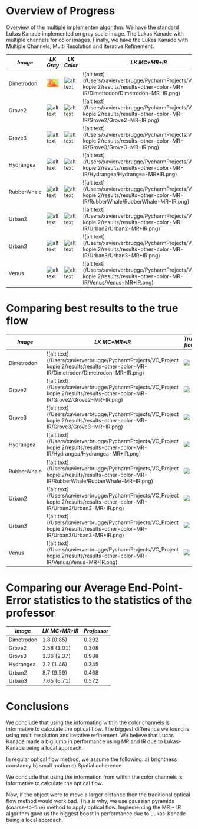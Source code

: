 # Overview of Progress

Overview of the multiple implementen algorithm. We have the standard Lukas Kanade implemented on gray scale image. 
The Lukas Kanade with multiple channels for color images. Finally, we have the Lukas Kanade with Multiple Channels, Multi Resolution and Iterative Refinement.

| *Image*  | *LK Gray*  | *LK Color* | *LK MC+MR+IR* |
| ------------- | ------------- | ------------- |-------------  | 
| Dimetrodon  | ![](/results/result-other-grey-LK/Dimetrodon/Dimetrodon.png)  | ![alt text](/Users/xavierverbrugge/PycharmProjects/VC_Project_Latest/results/result-other-color-LK/Dimetrodon/Dimetrodon-colorwheel.png)  | ![alt text](/Users/xavierverbrugge/PycharmProjects/VC_Project kopie 2/results/results-other-color-MR-IR/Dimetrodon/Dimetrodon-MR-IR.png)|
| Grove2  | ![alt text](/Users/xavierverbrugge/PycharmProjects/VC_Project_Latest/results/result-other-grey-LK/Grove2/Grove2.png)  | ![alt text](/Users/xavierverbrugge/PycharmProjects/VC_Project_Latest/results/result-other-color-LK/Grove2/Grove2-colorwheel.png)  |![alt text](/Users/xavierverbrugge/PycharmProjects/VC_Project kopie 2/results/results-other-color-MR-IR/Grove2/Grove2-MR+IR.png) |
| Grove3  | ![alt text](/Users/xavierverbrugge/PycharmProjects/VC_Project_Latest/results/result-other-grey-LK/Grove3/Grove3.png)  | ![alt text](/Users/xavierverbrugge/PycharmProjects/VC_Project_Latest/results/result-other-color-LK/Grove3/Grove3-colorwheel.png)  | ![alt text](/Users/xavierverbrugge/PycharmProjects/VC_Project kopie 2/results/results-other-color-MR-IR/Grove3/Grove3-MR+IR.png) |
| Hydrangea  | ![alt text](/Users/xavierverbrugge/PycharmProjects/VC_Project_Latest/results/result-other-grey-LK/Hydrangea/Hydrangea.png)  | ![alt text](/Users/xavierverbrugge/PycharmProjects/VC_Project_Latest/results/result-other-color-LK/Hydrangea/Hydrangea-colorwheel.png)  |![alt text](/Users/xavierverbrugge/PycharmProjects/VC_Project kopie 2/results/results-other-color-MR-IR/Hydrangea/Hydrangea-MR+IR.png)  |
| RubberWhale  | ![alt text](/Users/xavierverbrugge/PycharmProjects/VC_Project_Latest/results/result-other-grey-LK/RubberWhale/RubberWhale.png)  | ![alt text](/Users/xavierverbrugge/PycharmProjects/VC_Project_Latest/results/result-other-color-LK/RubberWhale/RubberWhale-colorwheel.png)  | ![alt text](/Users/xavierverbrugge/PycharmProjects/VC_Project kopie 2/results/results-other-color-MR-IR/RubberWhale/RubberWhale-MR+IR.png)  |
| Urban2 | ![alt text](/Users/xavierverbrugge/PycharmProjects/VC_Project_Latest/results/result-other-grey-LK/Urban2/Urban2.png)  | ![alt text](/Users/xavierverbrugge/PycharmProjects/VC_Project_Latest/results/result-other-color-LK/Urban2/Urban2-colorwheel.png)  |![alt text](/Users/xavierverbrugge/PycharmProjects/VC_Project kopie 2/results/results-other-color-MR-IR/Urban2/Urban2-MR+IR.png) |
| Urban3 | ![alt text](/Users/xavierverbrugge/PycharmProjects/VC_Project_Latest/results/result-other-grey-LK/Urban3/Urban3.png)  | ![alt text](/Users/xavierverbrugge/PycharmProjects/VC_Project_Latest/results/result-other-color-LK/Urban3/Urban3-colorwheel.png)  |![alt text](/Users/xavierverbrugge/PycharmProjects/VC_Project kopie 2/results/results-other-color-MR-IR/Urban3/Urban3-MR+IR.png) |
| Venus | ![alt text](/Users/xavierverbrugge/PycharmProjects/VC_Project_Latest/results/result-other-grey-LK/Venus/Venus.png)  | ![alt text](/Users/xavierverbrugge/PycharmProjects/VC_Project_Latest/results/result-other-color-LK/Venus/Venus-colorwheel.png)  |![alt text](/Users/xavierverbrugge/PycharmProjects/VC_Project kopie 2/results/results-other-color-MR-IR/Venus/Venus-MR+IR.png) |

# Comparing best results to the true flow
| *Image*  | *LK MC+MR+IR*  | *True flow* |
| ------------- | ------------- | ------------- |
| Dimetrodon  |  ![alt text](/Users/xavierverbrugge/PycharmProjects/VC_Project kopie 2/results/results-other-color-MR-IR/Dimetrodon/Dimetrodon-MR-IR.png)|![](/Users/xavierverbrugge/PycharmProjects/VC_Project_Latest/ground_truth_flow/Dimetrodon/Dimetrodon.png)|
| Grove2  |  ![alt text](/Users/xavierverbrugge/PycharmProjects/VC_Project kopie 2/results/results-other-color-MR-IR/Grove2/Grove2-MR+IR.png) |![](/Users/xavierverbrugge/PycharmProjects/VC_Project_Latest/ground_truth_flow/Grove3/Grove2.png)|
| Grove3  | ![alt text](/Users/xavierverbrugge/PycharmProjects/VC_Project kopie 2/results/results-other-color-MR-IR/Grove3/Grove3-MR+IR.png) |![](/Users/xavierverbrugge/PycharmProjects/VC_Project_Latest/ground_truth_flow/Grove3/Grove3.png)|
| Hydrangea  | ![alt text](/Users/xavierverbrugge/PycharmProjects/VC_Project kopie 2/results/results-other-color-MR-IR/Hydrangea/Hydrangea-MR+IR.png)  |![](/Users/xavierverbrugge/PycharmProjects/VC_Project_Latest/ground_truth_flow/Hydrangea/Hydrangea.png)|
| RubberWhale  | ![alt text](/Users/xavierverbrugge/PycharmProjects/VC_Project kopie 2/results/results-other-color-MR-IR/RubberWhale/RubberWhale-MR+IR.png)  |![](/Users/xavierverbrugge/PycharmProjects/VC_Project_Latest/ground_truth_flow/RubberWhale/RubberWhale.png)|
| Urban2 | ![alt text](/Users/xavierverbrugge/PycharmProjects/VC_Project kopie 2/results/results-other-color-MR-IR/Urban2/Urban2-MR+IR.png) |![](/Users/xavierverbrugge/PycharmProjects/VC_Project_Latest/ground_truth_flow/Urban2/Urban2.png)|
| Urban3 | ![alt text](/Users/xavierverbrugge/PycharmProjects/VC_Project kopie 2/results/results-other-color-MR-IR/Urban3/Urban3-MR+IR.png) |![](/Users/xavierverbrugge/PycharmProjects/VC_Project_Latest/ground_truth_flow/Urban3/Urban3.png)|
| Venus | ![alt text](/Users/xavierverbrugge/PycharmProjects/VC_Project kopie 2/results/results-other-color-MR-IR/Venus/Venus-MR+IR.png) |![](/Users/xavierverbrugge/PycharmProjects/VC_Project_Latest/ground_truth_flow/Venus/Venus.png)|


# Comparing our Average End-Point-Error statistics to the statistics of the professor
| *Image*  | *LK MC+MR+IR*  | *Professor* |
| ------------- | ------------- | ------------- |
| Dimetrodon | 1.8 (0.85)| 0.392  |
| Grove2 | 2.58 (1.01)| 0.308  |
| Grove3 | 3.36 (2.37)| 0.988 |
| Hydrangea | 2.2 (1.46)| 0.345  |
| Urban2 | 8.7 (9.59)| 0.468  |
| Urban3 | 7.65 (6.71) | 0.572  |


# Conclusions

We conclude that using the informating within the color channels is informative to calculate the optical flow. 
The biggest difference we found is using multi resolution and iterative refinement. We believe that Lucas Kanade made a big jump in performance using MR and IR due to Lukas-Kanade being a local approach.

In regular optical flow method, we assume the following:
a) brightness constancy
b) small motion
c) Spatial coherence

We conclude that using the information from within the color channels is informative to calculate the optical flow.

Now, if the object were to move a larger distance then the traditional
optical flow method would work bad. This is why, we use gaussian pyramids
(coarse-to-fine) method to apply optical flow. Implementing the MR + IR algorithm gave us the biggest boost in performance due to Lukas-Kanade being a local approach.
